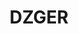 # DZGER
<!DOCTYPE html>
<html lang="fa" dir="rtl">
  <head>
    <meta charset="UTF-8" />
    <meta name="viewport" content="width=device-width, initial-scale=1.0" />
    <title>دزدگیر اماکن</title>
    <script src="https://cdn.tailwindcss.com"></script>
    <link rel="manifest" href="./manifest.webmanifest">
    <meta name="theme-color" content="#0891b2" />
    <style>
      body {
        -webkit-font-smoothing: antialiased;
        -moz-osx-font-smoothing: grayscale;
      }
    </style>
  <script type="importmap">
{
  "imports": {
    "react/": "https://esm.sh/react@^19.1.0/",
    "react": "https://esm.sh/react@^19.1.0",
    "react-dom/": "https://esm.sh/react-dom@^19.1.0/"
  }
}
</script>
<link rel="stylesheet" href="/index.css">
</head>
  <body class="bg-gray-900">
    <div id="root"></div>
    <script>
      if ('serviceWorker' in navigator) {
        window.addEventListener('load', () => {
          navigator.serviceWorker.register('./service-worker.js').then(registration => {
            console.log('ServiceWorker registration successful with scope: ', registration.scope);
          }, err => {
            console.log('ServiceWorker registration failed: ', err);
          });
        });
      }
    </script>
  <script type="module" src="/index.tsx"></script>
</body>
</html>
